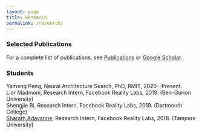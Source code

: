 ```yaml
---
layout: page
title: Research
permalink: /research/
---
```




### Selected Publications



For a complete list of publications, see [Publications](https://haythamfayek.com/publications/) or 
[Google Scholar](https://scholar.google.com/citations?user=l5T9RtcAAAAJ).

### Students

Yameng Peng, Neural Architecture Search, PhD, RMIT, 2020--Present.  
Lior Madmoni, Research Intern, Facebook Reality Labs, 2019. (Ben-Gurion University)  
Shengjie Bi, Research Intern, Facebook Reality Labs, 2019. (Dartmouth College)  
[Sharath Adavanne](https://www.aane.in), Research Intern, Facebook Reality Labs, 2018. (Tampere University)  